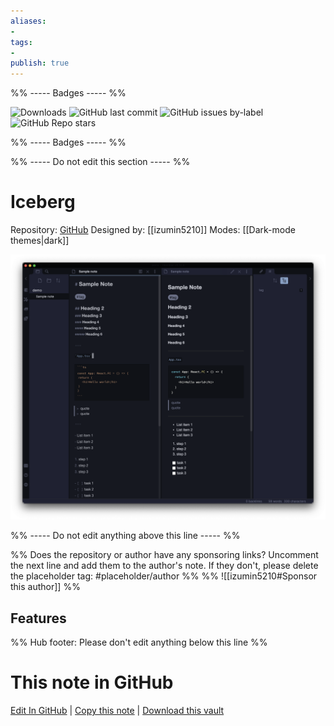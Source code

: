 ```yaml
---
aliases:
- 
tags: 
- 
publish: true
---
```


%% ----- Badges ----- %%

![Downloads](https://img.shields.io/badge/downloads-2926-573E7A?style=for-the-badge&logo=)
![GitHub last commit](https://img.shields.io/github/last-commit/izumin5210/obsidian-iceberg?color=573E7A&label=last%20update&logo=github&style=for-the-badge)
![GitHub issues by-label](https://img.shields.io/github/issues/izumin5210/obsidian-iceberg/help%20wanted?color=573E7A&logo=github&style=for-the-badge) 
![GitHub Repo stars](https://img.shields.io/github/stars/izumin5210/obsidian-iceberg?color=573E7A&logo=github&style=for-the-badge)

%% ----- Badges ----- %%

%% ----- Do not edit this section ----- %%

# Iceberg

Repository: [GitHub](https://github.com/izumin5210/obsidian-iceberg)
Designed by: [[izumin5210]]
Modes: [[Dark-mode themes|dark]]



![screenshot](https://github.com/izumin5210/obsidian-iceberg/raw/HEAD/screenshot.png)

%% ----- Do not edit anything above this line ----- %% 

%% Does the repository or author have any sponsoring links? Uncomment the next line and add them to the author's note. If they don't, please delete the placeholder tag: #placeholder/author %%
%% ![[izumin5210#Sponsor this author]] %%


## Features



%% Hub footer: Please don't edit anything below this line %%

# This note in GitHub

<span class="git-footer">[Edit In GitHub](https://github.dev/obsidian-community/obsidian-hub/blob/main/02%20-%20Community%20Expansions/02.05%20All%20Community%20Expansions/Themes/Iceberg.md "git-hub-edit-note") | [Copy this note](https://raw.githubusercontent.com/obsidian-community/obsidian-hub/main/02%20-%20Community%20Expansions/02.05%20All%20Community%20Expansions/Themes/Iceberg.md "git-hub-copy-note") | [Download this vault](https://github.com/obsidian-community/obsidian-hub/archive/refs/heads/main.zip "git-hub-download-vault") </span>
